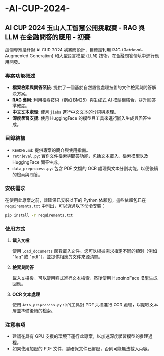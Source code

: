 # -AI-CUP-2024-

## AI CUP 2024 玉山人工智慧公開挑戰賽 - RAG 與 LLM 在金融問答的應用 - 初賽

這個專案是針對 AI CUP 2024 初賽而設計，目標是利用 RAG (Retrieval-Augmented Generation) 和大型語言模型 (LLM) 技術，在金融問答情境中進行應用開發。

### 專案功能概述

- **檔案檢索與問答系統**: 提供了一個基於自然語言處理技術的文件檢索與問答解決方案。
- **RAG 應用**: 利用檢索技術（例如 BM25）與生成式 AI 模型相結合，提升回答準確度。
- **中文文本處理**: 使用 `jieba` 進行中文文本的分詞與處理。
- **深度學習支援**: 使用 HuggingFace 的模型與工具來進行嵌入生成與回答生成。

### 目錄結構

- `README.md`: 提供專案的簡介與使用指南。
- `retrieval.py`: 實作文件檢索與問答功能，包括文本載入、檢索模型以及 HuggingFace 問答生成。
- `data_preprocess.py`: 包含 PDF 文檔的 OCR 處理與文本分割功能，以便後續的檢索與問答。

### 安裝需求

在使用此專案之前，請確保已安裝以下的 Python 依賴包，這些依賴包已在 `requirements.txt` 中列出，可以通過以下命令安裝：

```bash
pip install -r requirements.txt
```

### 使用方式

1. **載入文檔**
   
   使用 `load_documents` 函數載入文件。您可以根據需求指定不同的類別（例如 "faq" 或 "pdf"），並提供相應的文件來源清單。

2. **檢索與問答**
   
   載入文檔後，可以使用程式進行文本檢索，然後使用 HuggingFace 模型生成回應。

3. **OCR 文本處理**
   
   使用 `data_preprocess.py` 中的工具對 PDF 文檔進行 OCR 處理，以提取文本層並準備後續的檢索。

### 注意事項

- 建議在具有 GPU 支援的環境下運行此專案，以加速深度學習模型的推理過程。
- 如果使用加密的 PDF 文件，請確保文件已解密，否則可能無法載入內容。


